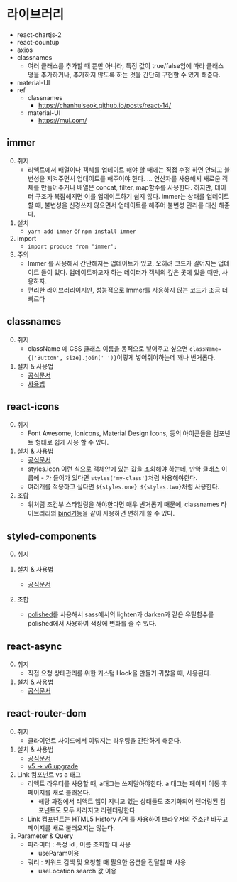 # 라이브러리

- react-chartjs-2
- react-countup
- axios
- classnames
    - 여러 클래스를 추가할 때 뿐만 아니라, 특정 값이 true/false임에 따라 클래스 명을 추가하거나, 추가하지 않도록 하는 것을 간단히 구현할 수 있게 해준다.
- material-UI
- ref
    - classnames
        - https://chanhuiseok.github.io/posts/react-14/
    - material-UI
        - https://mui.com/

## immer
0. 취지
    - 리액트에서 배열이나 객체를 업데이트 해야 할 때에는 직접 수정 하면 안되고 불변성을 지켜주면서 업데이트를 해주어야 한다.  ... 연산자를 사용해서 새로운 객체를 만들어주거나 배열은 concat, filter, map함수를 사용한다. 하지만, 데이터 구조가 복잡해지면 이를 업데이트하기 쉽지 않다. immer는 상태를 업데이트 할 때, 불변성을 신경쓰지 않으면서 업데이트를 해주어 불변성 관리를 대신 해준다.
1. 설치
    - ``yarn add immer`` or ``npm install immer``
2. import
    - ``import produce from 'immer';``
3. 주의
    - Immer 를 사용해서 간단해지는 업데이트가 있고, 오히려 코드가 길어지는 업데이트 들이 있다. 업데이트하고자 하는 데이터가 객체의 깊은 곳에 있을 때만, 사용하자.
    - 편리한 라이브러리이지만, 성능적으로 Immer를 사용하지 않는 코드가 조금 더 빠르다

## classnames
0. 취지
    - className 에 CSS 클래스 이름을 동적으로 넣어주고 싶으면 ``className={['Button', size].join(' ')}``이렇게 넣어줘야하는데 꽤나 번거롭다.
1. 설치 & 사용법
    - [공식문서](https://github.com/JedWatson/classnames#classnames)
    - [사용법](https://github.com/JedWatson/classnames#usage)

## react-icons
0. 취지
    - Font Awesome, Ionicons, Material Design Icons, 등의 아이콘들을 컴포넌트 형태로 쉽게 사용 할 수 있다.
1. 설치 & 사용법
    - [공식문서](https://react-icons.github.io/react-icons/#/)
    - styles.icon 이런 식으로 객체안에 있는 값을 조회해야 하는데, 만약 클래스 이름에 - 가 들어가 있다면 ``styles['my-class']``처럼 사용해야한다.
    - 여러개를 적용하고 싶다면 ``${styles.one} ${styles.two}``처럼 사용한다.
2. 조합
    - 위처럼 조건부 스타일링을 해야한다면 매우 번거롭기 때문에, classnames 라이브러리의 [bind기능](https://github.com/JedWatson/classnames#alternate-bind-version-for-css-modules)을 같이 사용하면 편하게 쓸 수 있다.

## styled-components
0. 취지

1. 설치 & 사용법
    - [공식문서](https://styled-components.com/docs/basics#installation)

2. 조합
    - [polished](https://polished.js.org/docs/)를 사용해서 sass에서의 lighten과 darken과 같은 유틸함수를 polished에서 사용하여 색상에 변화를 줄 수 있다.
    
## react-async
0. 취지
    - 직접 요청 상태관리를 위한 커스텀 Hook을 만들기 귀찮을 때, 사용된다.
1. 설치 & 사용법
    - [공식문서](https://docs.react-async.com/getting-started/installation)

## react-router-dom
0. 취지
    - 클라이언트 사이드에서 이뤄지는 라우팅을 간단하게 해준다.
1. 설치 & 사용법
    - [공식문서](https://reactrouter.com/docs/en/v6/getting-started/installation)
    - [v5 -> v6 upgrade](https://kyung-a.tistory.com/36)
2. Link 컴포넌트 vs a 태그
    - 리액트 라우터를 사용할 때, a태그는 쓰지말아야한다. a 태그는 페이지 이동 후 페이지를 새로 불러온다.
        - 해당 과정에서 리액트 앱이 지니고 있는 상태들도 초기화되어 렌더링된 컴포넌트도 모두 사라지고 리렌더링한다.
    - Link 컴포넌트는  HTML5 History API 를 사용하여 브라우저의 주소만 바꾸고 페이지를 새로 불러오지는 않는다.
3.  Parameter & Query
    - 파라미터 : 특정 id , 이름 조회할 때 사용
        - useParam이용
    - 쿼리 : 키워드 검색 및 요청할 때 필요한 옵션을 전달할 때 사용
        - useLocation search 값 이용
